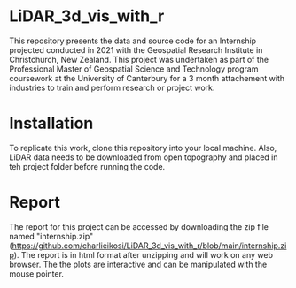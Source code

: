 # LiDAR_3d_vis_with_r
This repository presents the data and source code for an Internship projected conducted in 2021 with the Geospatial Research Institute in Christchurch, New Zealand. This project was undertaken as part of the Professional Master of Geospatial Science and Technology program coursework at the University of Canterbury for a 3 month attachement with industries to train and perform research or project work.
# Installation
To replicate this work, clone this repository into your local machine. Also, LiDAR data needs to be downloaded from open topography and placed in teh project folder before running the code.
# Report
The report for this project can be accessed by downloading the zip file named "internship.zip" (https://github.com/charlieikosi/LiDAR_3d_vis_with_r/blob/main/internship.zip). The report is in html format after unzipping and will work on any web browser. The the plots are interactive and can be manipulated with the mouse pointer.
